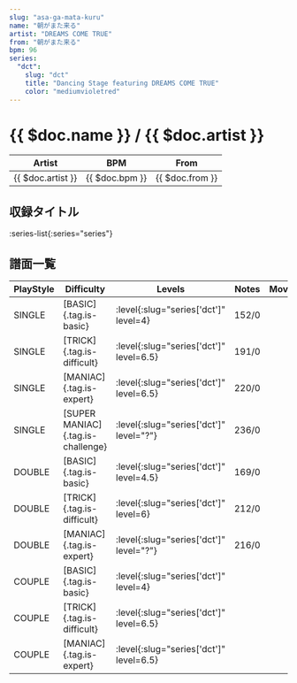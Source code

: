 ```yaml
---
slug: "asa-ga-mata-kuru"
name: "朝がまた来る"
artist: "DREAMS COME TRUE"
from: "朝がまた来る"
bpm: 96
series:
  "dct":
    slug: "dct"
    title: "Dancing Stage featuring DREAMS COME TRUE"
    color: "mediumvioletred"
---
```


# {{ $doc.name }} / {{ $doc.artist }}

|Artist|BPM|From|
|------|---|----|
|{{ $doc.artist }}|{{ $doc.bpm }}|{{ $doc.from }}|

## 収録タイトル

:series-list{:series="series"}

## 譜面一覧

|PlayStyle|Difficulty|Levels|Notes|Movie|
|---------|----------|------|-----|-----|
|SINGLE|[BASIC]{.tag.is-basic}|:level{:slug="series['dct']" level=4}|152/0||
|SINGLE|[TRICK]{.tag.is-difficult}|:level{:slug="series['dct']" level=6.5}|191/0||
|SINGLE|[MANIAC]{.tag.is-expert}|:level{:slug="series['dct']" level=6.5}|220/0||
|SINGLE|[SUPER MANIAC]{.tag.is-challenge}|:level{:slug="series['dct']" level="?"}|236/0||
|DOUBLE|[BASIC]{.tag.is-basic}|:level{:slug="series['dct']" level=4.5}|169/0||
|DOUBLE|[TRICK]{.tag.is-difficult}|:level{:slug="series['dct']" level=6}|212/0||
|DOUBLE|[MANIAC]{.tag.is-expert}|:level{:slug="series['dct']" level="?"}|216/0||
|COUPLE|[BASIC]{.tag.is-basic}|:level{:slug="series['dct']" level=4}|||
|COUPLE|[TRICK]{.tag.is-difficult}|:level{:slug="series['dct']" level=6.5}|||
|COUPLE|[MANIAC]{.tag.is-expert}|:level{:slug="series['dct']" level=6.5}|||
